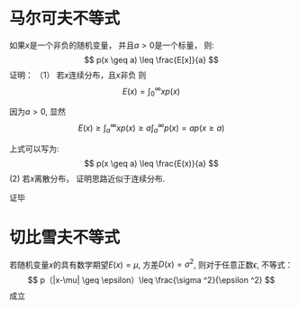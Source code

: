 
# 马尔可夫不等式
如果$x$是一个非负的随机变量， 并且$a > 0$是一个标量， 则:
$$
p(x \geq a) \leq \frac{E[x]}{a}
$$
证明：
（1） 若$x$连续分布，且$x$非负 则
$$
E(x) = \int_{0}^{\infty}xp(x)
$$

因为$a > 0$, 显然
$$
E(x) \geq \int_{a}^{\infty}xp(x) \geq a \int_{a}^{\infty}p(x) = ap(x \geq a)
$$

上式可以写为:
$$
p(x \geq a) \leq \frac{E(x)}{a}
$$ 
 (2) 若$x$离散分布， 证明思路近似于连续分布.

证毕

# 切比雪夫不等式
若随机变量$x$的具有数学期望$E(x) = \mu$, 方差$D(x) = \sigma ^2$, 则对于任意正数$\epsilon$, 不等式：
$$
p（|x-\mu| \geq \epsilon）\leq \frac{\sigma ^2}{\epsilon ^2}
$$
成立
